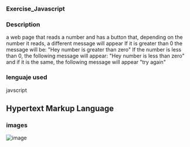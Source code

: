 ### Exercise_Javascript
### Description
a web page that reads a number and has a button that, depending on the number it reads, a different message will appear
If it is greater than 0 the message will be: "Hey number is greater than zero"
If the number is less than 0, the following message will appear: "Hey number is less than zero"
and if it is the same, the following message will appear "try again"
### lenguaje used
javscript
## Hypertext Markup Language
### images
![image](https://github.com/EdisonAuquilla/Exercise_Javascript/assets/169932459/45490c9d-708b-404d-9cb6-4ee2cf81da73)

